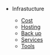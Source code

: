<!-- docs/_sidebar.md -->

* Infrastucture

  * [Cost](content/cost.md)
  * [Hosting](content/hosting.md)
  * [Back up](content/backup.md)
  * [Services](content/services.md)
  * [Tools](content/tools.md)

